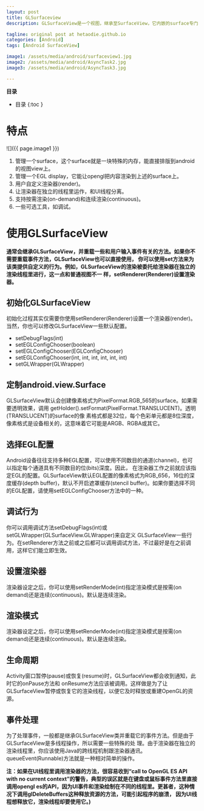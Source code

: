 ```yaml
---
layout: post
title: GLSurfaceview
description: GLSurfaceView是一个视图，继承至SurfaceView，它内嵌的surface专门负责OpenGL渲染。

tagline: original post at hetaodie.github.io
categories: [Android]
tags: [Android SurfaceView]

image1: /assets/media/android/surfaceview1.jpg
image2: /assets/media/android/AsyncTask2.jpg
image3: /assets/media/android/AsyncTask3.jpg

---
```


**目录**

* 目录
 {:toc  }

 
# 特点

![]({{ page.image1 }})

   1. 管理一个surface，这个surface就是一块特殊的内存，能直接排版到android的视图view上。
   2. 管理一个EGL display，它能让opengl把内容渲染到上述的surface上。
   3. 用户自定义渲染器(render)。
   4. 让渲染器在独立的线程里运作，和UI线程分离。
   5. 支持按需渲染(on-demand)和连续渲染(continuous)。
   6. 一些可选工具，如调试。

# 使用GLSurfaceView

**通常会继承GLSurfaceView，并重载一些和用户输入事件有关的方法。如果你不需要重载事件方法，GLSurfaceView也可以直接使用， 你可以使用set方法来为该类提供自定义的行为。例如，GLSurfaceView的渲染被委托给渲染器在独立的渲染线程里进行，这一点和普通视图不一 样，setRenderer(Renderer)设置渲染器。**

## 初始化GLSurfaceView
初始化过程其实仅需要你使用setRenderer(Renderer)设置一个渲染器(render)。当然，你也可以修改GLSurfaceView一些默认配置。

 - setDebugFlags(int)
 - setEGLConfigChooser(boolean)
 - setEGLConfigChooser(EGLConfigChooser)
 - setEGLConfigChooser(int, int, int, int, int, int)
 - setGLWrapper(GLWrapper) 

## 定制android.view.Surface
 GLSurfaceView默认会创建像素格式为PixelFormat.RGB_565的surface。如果需要透明效果，调用 getHolder().setFormat(PixelFormat.TRANSLUCENT)。透明(TRANSLUCENT)的surface的像 素格式都是32位，每个色彩单元都是8位深度，像素格式是设备相关的，这意味着它可能是ARGB、RGBA或其它。<br />
 
## 选择EGL配置

 Android设备往往支持多种EGL配置，可以使用不同数目的通道(channel)，也可以指定每个通道具有不同数目的位(bits)深度。因此， 在渲染器工作之前就应该指定EGL的配置。GLSurfaceView默认EGL配置的像素格式为RGB_656，16位的深度缓存(depth buffer)，默认不开启遮罩缓存(stencil buffer)。如果你要选择不同的EGL配置，请使用setEGLConfigChooser方法中的一种。
 
## 调试行为

你可以调用调试方法setDebugFlags(int)或setGLWrapper(GLSurfaceView.GLWrapper)来自定义 GLSurfaceView一些行为。在setRenderer方法之前或之后都可以调用调试方法，不过最好是在之前调用，这样它们能立即生效。

## 设置渲染器

渲染器设定之后，你可以使用setRenderMode(int)指定渲染模式是按需(on demand)还是连续(continuous)。默认是连续渲染。

## 渲染模式

渲染器设定之后，你可以使用setRenderMode(int)指定渲染模式是按需(on demand)还是连续(continuous)。默认是连续渲染。

## 生命周期

Activity窗口暂停(pause)或恢复(resume)时，GLSurfaceView都会收到通知，此时它的onPause方法和 onResume方法应该被调用。这样做是为了让GLSurfaceView暂停或恢复它的渲染线程，以便它及时释放或重建OpenGL的资源。

## 事件处理

为了处理事件，一般都是继承GLSurfaceView类并重载它的事件方法。但是由于GLSurfaceView是多线程操作，所以需要一些特殊的处 理。由于渲染器在独立的渲染线程里，你应该使用Java的跨线程机制跟渲染器通讯。queueEvent(Runnable)方法就是一种相对简单的操作。

**注：如果在UI线程里调用渲染器的方法，很容易收到“call to OpenGL ES API with no current context”的警告，典型的误区就是在键盘或鼠标事件方法里直接调用opengl es的API，因为UI事件和渲染绘制在不同的线程里。更甚者，这种情况下调用glDeleteBuffers这种释放资源的方法，可能引起程序的崩溃， 因为UI线程想释放它，渲染线程却要使用它。)**


<!--本文所用的超链接-->

[1]:https://github.com/hetaodie/AVAudioRecorderDemo.git
